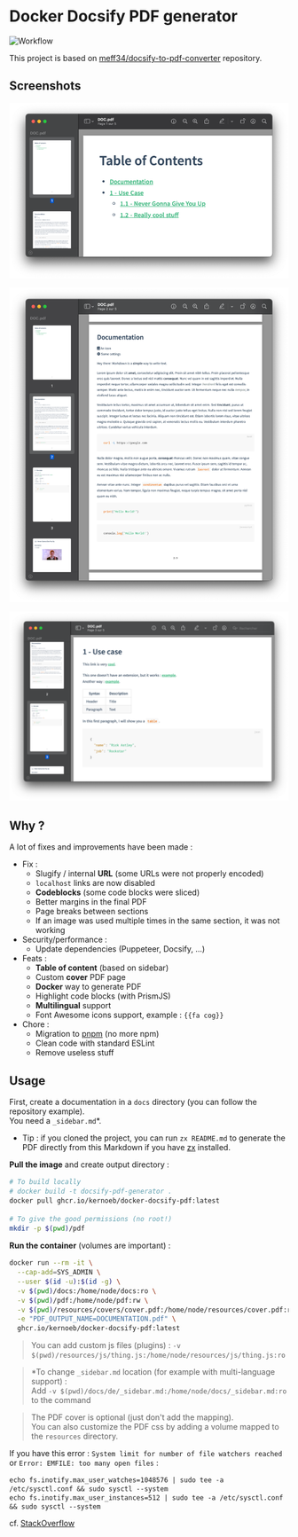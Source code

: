 # Docker Docsify PDF generator

![Workflow](https://github.com/kernoeb/docker-docsify-pdf/actions/workflows/docker-publish.yml/badge.svg)

This project is based on [meff34/docsify-to-pdf-converter](https://github.com/meff34/docsify-to-pdf-converter/) repository.

## Screenshots

![Screenshot 1](img/capture1.png)

![Screenshot 2](img/capture2.png)

![img.png](img/capture3.png)

## Why ?

A lot of fixes and improvements have been made :

- Fix : 
  - Slugify / internal **URL** (some URLs were not properly encoded)
  - `localhost` links are now disabled
  - **Codeblocks** (some code blocks were sliced)
  - Better margins in the final PDF
  - Page breaks between sections
  - If an image was used multiple times in the same section, it was not working
- Security/performance : 
  - Update dependencies (Puppeteer, Docsify, ...)
- Feats :
  - **Table of content** (based on sidebar)
  - Custom **cover** PDF page
  - **Docker** way to generate PDF
  - Highlight code blocks (with PrismJS)
  - **Multilingual** support
  - Font Awesome icons support, example : `{{fa cog}}`
- Chore : 
  - Migration to [pnpm](https://pnpm.io/) (no more npm)
  - Clean code with standard ESLint
  - Remove useless stuff


## Usage

First, create a documentation in a `docs` directory (you can follow the repository example).  
You need a `_sidebar.md`*.

* Tip : if you cloned the project, you can run `zx README.md` to generate the PDF directly from this Markdown if you have [zx](https://github.com/google/zx) installed.

**Pull the image** and create output directory :
```bash
# To build locally
# docker build -t docsify-pdf-generator .
docker pull ghcr.io/kernoeb/docker-docsify-pdf:latest

# To give the good permissions (no root!)
mkdir -p $(pwd)/pdf
```

**Run the container** (volumes are important) :
```bash
docker run --rm -it \
  --cap-add=SYS_ADMIN \
  --user $(id -u):$(id -g) \
  -v $(pwd)/docs:/home/node/docs:ro \
  -v $(pwd)/pdf:/home/node/pdf:rw \
  -v $(pwd)/resources/covers/cover.pdf:/home/node/resources/cover.pdf:ro \
  -e "PDF_OUTPUT_NAME=DOCUMENTATION.pdf" \
  ghcr.io/kernoeb/docker-docsify-pdf:latest
```

> You can add custom js files (plugins) : `-v $(pwd)/resources/js/thing.js:/home/node/resources/js/thing.js:ro`

> *To change `_sidebar.md` location (for example with multi-language support) :  
> Add `-v $(pwd)/docs/de/_sidebar.md:/home/node/docs/_sidebar.md:ro` to the command

> The PDF cover is optional (just don't add the mapping).  
> You can also customize the PDF css by adding a volume mapped to the `resources` directory.


If you have this error : `System limit for number of file watchers reached` or `Error: EMFILE: too many open files` :

```
echo fs.inotify.max_user_watches=1048576 | sudo tee -a /etc/sysctl.conf && sudo sysctl --system
echo fs.inotify.max_user_instances=512 | sudo tee -a /etc/sysctl.conf && sudo sysctl --system
```
cf. [StackOverflow](https://stackoverflow.com/questions/53930305/nodemon-error-system-limit-for-number-of-file-watchers-reached)

